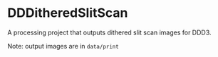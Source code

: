 # DDDitheredSlitScan

A processing project that outputs dithered slit scan images for DDD3.

Note: output images are in `data/print`